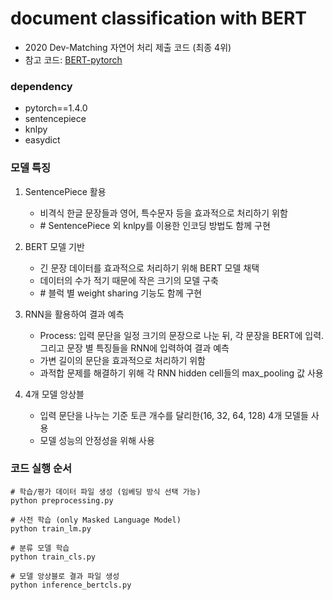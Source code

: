 # document classification with BERT
- 2020 Dev-Matching 자연어 처리 제출 코드 (최종 4위)
- 참고 코드: [BERT-pytorch](https://github.com/codertimo/BERT-pytorch)

### dependency
- pytorch==1.4.0  
- sentencepiece  
- knlpy  
- easydict  

### 모델 특징
1. SentencePiece 활용
   - 비격식 한글 문장들과 영어, 특수문자 등을 효과적으로 처리하기 위함
   - \# SentencePiece 외 knlpy를 이용한 인코딩 방법도 함께 구현
 
2. BERT 모델 기반
   - 긴 문장 데이터를 효과적으로 처리하기 위해 BERT 모델 채택
   - 데이터의 수가 적기 때문에 작은 크기의 모델 구축
   - \# 블럭 별 weight sharing 기능도 함께 구현
 
3. RNN을 활용하여 결과 예측
   - Process: 입력 문단을 일정 크기의 문장으로 나눈 뒤, 각 문장을 BERT에 입력. 그리고 문장 별 특징들을 RNN에 입력하여 결과 예측
   - 가변 길이의 문단을 효과적으로 처리하기 위함
   - 과적합 문제를 해결하기 위해 각 RNN hidden cell들의 max_pooling 값 사용
 
4. 4개 모델 앙상블
   - 입력 문단을 나누는 기준 토큰 개수를 달리한(16, 32, 64, 128) 4개 모델들 사용
   - 모델 성능의 안정성을 위해 사용

### 코드 실행 순서
```
# 학습/평가 데이터 파일 생성 (임베딩 방식 선택 가능)
python preprocessing.py

# 사전 학습 (only Masked Language Model)
python train_lm.py

# 분류 모델 학습
python train_cls.py

# 모델 앙상블로 결과 파일 생성
python inference_bertcls.py
```
